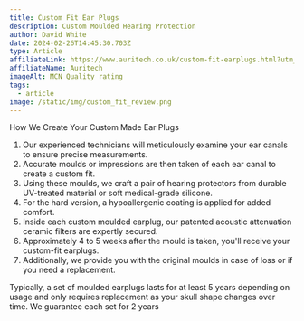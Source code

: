 ```yaml
---
title: Custom Fit Ear Plugs
description: Custom Moulded Hearing Protection
author: David White
date: 2024-02-26T14:45:30.703Z
type: Article
affiliateLink: https://www.auritech.co.uk/custom-fit-earplugs.html?utm_source=arragon_affiliates&utm_content=home_page
affiliateName: Auritech
imageAlt: MCN Quality rating
tags:
  - article
image: /static/img/custom_fit_review.png
---
```

How We Create Your Custom Made Ear Plugs

1. Our experienced technicians will meticulously examine your ear canals to ensure precise measurements.
2. Accurate moulds or impressions are then taken of each ear canal to create a custom fit.
3. Using these moulds, we craft a pair of hearing protectors from durable UV-treated material or soft medical-grade silicone.
4. For the hard version, a hypoallergenic coating is applied for added comfort.
5. Inside each custom moulded earplug, our patented acoustic attenuation ceramic filters are expertly secured.
6. Approximately 4 to 5 weeks after the mould is taken, you'll receive your custom-fit earplugs.
7. Additionally, we provide you with the original moulds in case of loss or if you need a replacement.

Typically, a set of moulded earplugs lasts for at least 5 years depending on usage and only requires replacement as your skull shape changes over time. We guarantee each set for 2 years
